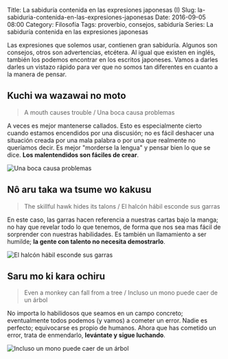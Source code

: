 Title: La sabiduría contenida en las expresiones japonesas (I)
Slug: la-sabiduria-contenida-en-las-expresiones-japonesas
Date: 2016-09-05 08:00
Category: Filosofía
Tags: proverbio, consejos, sabiduría
Series: La sabiduría contenida en las expresiones japonesas



Las expresiones que solemos usar, contienen gran sabiduría. Algunos son consejos, otros son advertencias, etcétera. Al igual que existen en inglés, también los podemos encontrar en los escritos japoneses. Vamos a darles darles un vistazo rápido para ver que no somos tan diferentes en cuanto a la manera de pensar.

## Kuchi wa wazawai no moto

> A mouth causes trouble / Una boca causa problemas

A veces es mejor mantenerse callados. Esto es especialmente cierto cuando estamos encendidos por una discusión; no es fácil deshacer una situación creada por una mala palabra o por una que realmente no queríamos decir. Es mejor "morderse la lengua" y pensar bien lo que se dice. **Los malentendidos son fáciles de crear**.

![Una boca causa problemas]({static}/images/a-mouth-causes-trouble.jpg)

## Nô aru taka wa tsume wo kakusu

> The skillful hawk hides its talons / El halcón hábil esconde sus garras

En este caso, las garras hacen referencia a nuestras cartas bajo la manga; no hay que revelar todo lo que tenemos, de forma que nos sea mas fácil de sorprender con nuestras habilidades. Es también un llamamiento a ser humilde; **la gente con talento no necesita demostrarlo**.

![El halcón hábil esconde sus garras]({static}/images/the-skillful-hawk-hides-his-talons.jpg)

## Saru mo ki kara ochiru

> Even a monkey can fall from a tree / Incluso un mono puede caer de un árbol

No importa lo habilidosos que seamos en un campo concreto; eventualmente todos podemos (y vamos) a cometer un error. Nadie es perfecto; equivocarse es propio de humanos. Ahora que has cometido un error, trata de enmendarlo, **levántate y sigue luchando**.

![Incluso un mono puede caer de un árbol]({static}/images/even-a-monkey-can-fall-from-a-tree.jpg)
